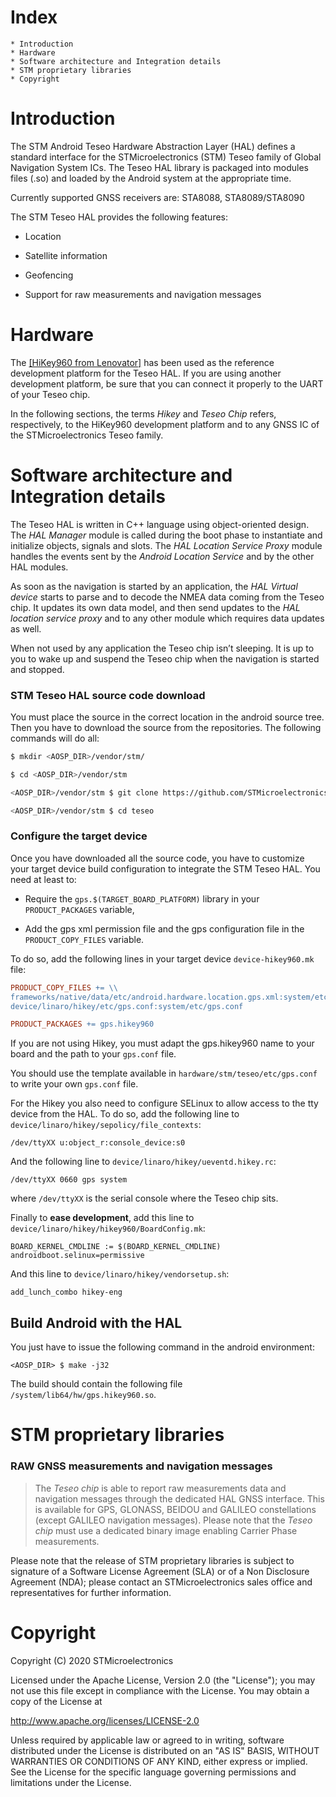 Index
=====
```
* Introduction
* Hardware
* Software architecture and Integration details
* STM proprietary libraries
* Copyright

```
Introduction
============

The STM Android Teseo Hardware Abstraction Layer (HAL) defines a standard interface for the STMicroelectronics (STM) Teseo family of Global Navigation System ICs. The Teseo HAL library is packaged into modules files (.so) and loaded by the Android system at the appropriate time.

Currently supported GNSS receivers are:
STA8088, STA8089/STA8090


The STM Teseo HAL provides the following features:

-   Location

-   Satellite information

-   Geofencing

-   Support for raw measurements and navigation messages



Hardware
========
The [\[HiKey960 from Lenovator\]](http://www.96boards.org/product/hikey960/) has been used as the reference development platform for the Teseo HAL. If you are using another development platform, be sure that you can connect it properly to the UART of your Teseo chip.

In the following sections, the terms *Hikey* and *Teseo Chip* refers, respectively, to the HiKey960 development platform and to any GNSS IC of the STMicroelectronics  Teseo family.


Software architecture and Integration details
=============================================
The Teseo HAL is written in C++ language using object-oriented design. The _HAL Manager_ module is called during the boot phase to instantiate and initialize objects, signals and slots. The _HAL Location Service Proxy_ module handles the events sent by the _Android Location Service_ and by the other HAL modules.

As soon as the navigation is started by an application, the _HAL Virtual device_ starts to parse and to decode the NMEA data coming from the Teseo chip. It updates its own data model, and then send updates to the _HAL location service proxy_ and to any other module which requires data updates as well.

When not used by any application the Teseo chip isn’t sleeping. It is up to you to wake up and suspend the Teseo chip when the navigation is started and stopped.

### STM Teseo HAL source code download
You must place the source in the correct location in the android source tree. Then you have to download the source from the repositories. The following commands will do all:

```bash
$ mkdir <AOSP_DIR>/vendor/stm/

$ cd <AOSP_DIR>/vendor/stm

<AOSP_DIR>/vendor/stm $ git clone https://github.com/STMicroelectronics/STADG_Teseo_Android_HAL.git teseo

<AOSP_DIR>/vendor/stm $ cd teseo
```

### Configure the target device


Once you have downloaded all the source code, you have to customize your target device build configuration to integrate the STM Teseo HAL. You need at least to:

-   Require the `gps.$(TARGET_BOARD_PLATFORM)` library in your `PRODUCT_PACKAGES` variable,

-   Add the gps xml permission file and the gps configuration file in the `PRODUCT_COPY_FILES` variable.

To do so, add the following lines in your target device `device-hikey960.mk` file:
```makefile
PRODUCT_COPY_FILES += \\
frameworks/native/data/etc/android.hardware.location.gps.xml:system/etc/permissions/android.hardware.location.gps.xml \\
device/linaro/hikey/etc/gps.conf:system/etc/gps.conf

PRODUCT_PACKAGES += gps.hikey960
```

If you are not using Hikey, you must adapt the gps.hikey960 name to your board and the path to your `gps.conf` file.

You should use the template available in `hardware/stm/teseo/etc/gps.conf` to write your own `gps.conf` file.

For the Hikey you also need to configure SELinux to allow access to the tty device from the HAL. To do so, add the following line to `device/linaro/hikey/sepolicy/file_contexts`:

```
/dev/ttyXX u:object_r:console_device:s0
```

And the following line to `device/linaro/hikey/ueventd.hikey.rc`:

```
/dev/ttyXX 0660 gps system
```

where `/dev/ttyXX` is the serial console where the Teseo chip sits.

Finally to **ease development**, add this line to `device/linaro/hikey/hikey960/BoardConfig.mk`:

```
BOARD_KERNEL_CMDLINE := $(BOARD_KERNEL_CMDLINE) androidboot.selinux=permissive
```

And this line to `device/linaro/hikey/vendorsetup.sh`:

```
add_lunch_combo hikey-eng
```


Build Android with the HAL
--------------------------

You just have to issue the following command in the android environment:

```
<AOSP_DIR> $ make -j32
```

The build should contain the following file `/system/lib64/hw/gps.hikey960.so`.


STM proprietary libraries
=========================

### RAW GNSS measurements and navigation messages
> The _Teseo chip_ is able to report raw measurements data and navigation messages through the dedicated HAL GNSS interface. This is available for GPS, GLONASS, BEIDOU and GALILEO constellations (except GALILEO navigation messages). Please note that the _Teseo chip_ must use a dedicated binary image enabling Carrier Phase measurements.

Please note that the release of STM proprietary libraries is subject to signature of a Software License Agreement (SLA) or of a Non Disclosure Agreement (NDA); please contact an STMicroelectronics sales office and representatives for further information.


Copyright
========
Copyright (C) 2020 STMicroelectronics

Licensed under the Apache License, Version 2.0 (the "License");
you may not use this file except in compliance with the License.
You may obtain a copy of the License at

http://www.apache.org/licenses/LICENSE-2.0

Unless required by applicable law or agreed to in writing, software
distributed under the License is distributed on an "AS IS" BASIS,
WITHOUT WARRANTIES OR CONDITIONS OF ANY KIND, either express or implied.
See the License for the specific language governing permissions and
limitations under the License.
